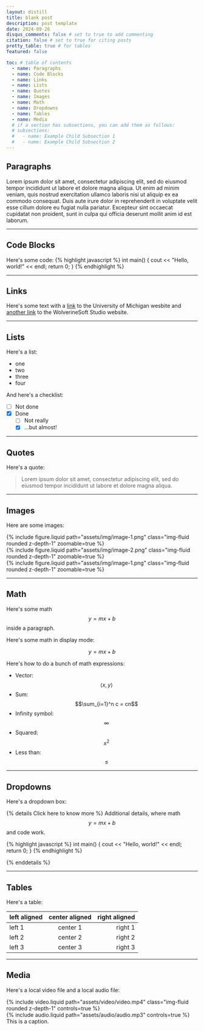 ```yaml
---
layout: distill
title: blank post
description: post template
date: 2024-09-26
disqus_comments: false # set to true to add commenting
citation: false # set to true for citing posts
pretty_table: true # for tables
featured: false

toc: # table of contents
  - name: Paragraphs
  - name: Code Blocks
  - name: Links
  - name: Lists
  - name: Quotes
  - name: Images
  - name: Math
  - name: Dropdowns
  - name: Tables
  - name: Media
  # if a section has subsections, you can add them as follows:
  # subsections:
  #   - name: Example Child Subsection 1
  #   - name: Example Child Subsection 2
---
```


## Paragraphs

Lorem ipsum dolor sit amet, consectetur adipiscing elit, sed do eiusmod tempor incididunt ut labore et dolore magna aliqua. Ut enim ad minim veniam, quis nostrud exercitation ullamco laboris nisi ut aliquip ex ea commodo consequat. Duis aute irure dolor in reprehenderit in voluptate velit esse cillum dolore eu fugiat nulla pariatur. Excepteur sint occaecat cupidatat non proident, sunt in culpa qui officia deserunt mollit anim id est laborum.

---

## Code Blocks

Here's some code:
{% highlight javascript %}
int main() {
cout << "Hello, world!" << endl;
return 0;
}
{% endhighlight %}

---

## Links

Here's some text with a [link](https://umich.edu/) to the University of Michigan wesbite and [another link](https://wolverinesoftstudio.notion.site/WolverineSoft-Studio-46dfec6de0c846409d7d39e42d98189c) to the WolverineSoft Studio website.

---

## Lists

Here's a list:

- one
- two
- three
- four

And here's a checklist:

- [ ] Not done
- [x] Done
  - [ ] Not really
  - [x] ...but almost!

---

## Quotes

Here's a quote:

> Lorem ipsum dolor sit amet, consectetur adipiscing elit, sed do eiusmod tempor incididunt ut labore et dolore magna aliqua.

---

## Images

Here are some images:

<div class="row mt-3">
    <div class="col-sm mt-3 mt-md-0">
        {% include figure.liquid path="assets/img/image-1.png" class="img-fluid rounded z-depth-1" zoomable=true %}
    </div>
    <div class="col-sm mt-3 mt-md-0">
        {% include figure.liquid path="assets/img/image-2.png" class="img-fluid rounded z-depth-1" zoomable=true %}
    </div>
    <div class="col-sm mt-3 mt-md-0">
        {% include figure.liquid path="assets/img/image-1.png" class="img-fluid rounded z-depth-1" zoomable=true %}
    </div>
</div>

---

## Math

Here's some math $$y = mx + b$$ inside a paragraph.

Here's some math in display mode:

$$
y = mx + b
$$

Here's how to do a bunch of math expressions:

- Vector: $$\langle x, y \rangle$$
- Sum: $$\sum_{i=1}^n c = cn$$
- Infinity symbol: $$\infty$$
- Squared: $$x^2$$
- Less than: $$\leq$$

---

## Dropdowns

Here's a dropdown box:

{% details Click here to know more %}
Additional details, where math $$y = mx + b$$ and code work.

{% highlight javascript %}
int main() {
cout << "Hello, world!" << endl;
return 0;
}
{% endhighlight %}

{% enddetails %}

---

## Tables

Here's a table:

| left aligned | center aligned | right aligned |
| :----------- | :------------: | ------------: |
| left 1       |    center 1    |       right 1 |
| left 2       |    center 2    |       right 2 |
| left 3       |    center 3    |       right 3 |

---

## Media

Here's a local video file and a local audio file:

<div class="row mt-3">
    <div class="col-sm mt-3 mt-md-0">
        {% include video.liquid path="assets/video/video.mp4" class="img-fluid rounded z-depth-1" controls=true %}
    </div>
    <div class="col-sm mt-3 mt-md-0">
        {% include audio.liquid path="assets/audio/audio.mp3" controls=true %}
    </div>
</div>
<div class="caption">
    This is a caption.
</div>
